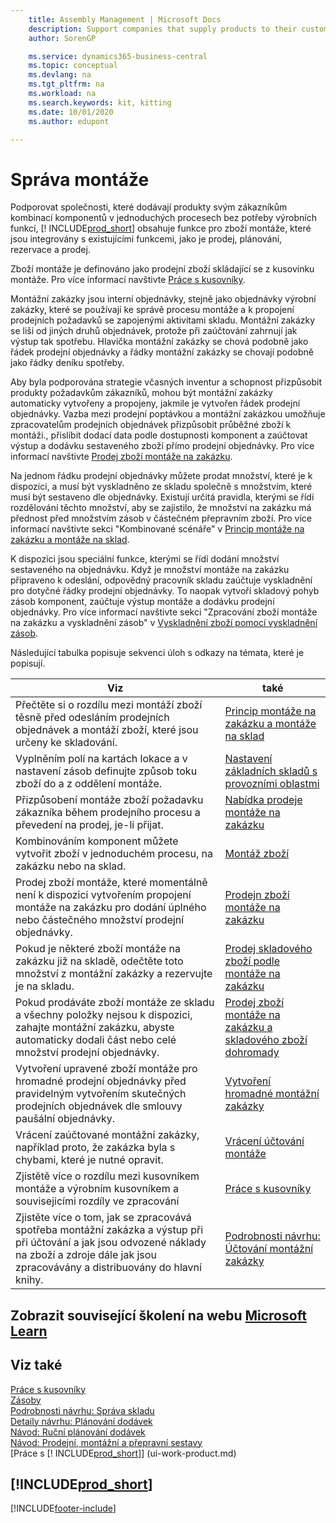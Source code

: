 ```yaml
---
    title: Assembly Management | Microsoft Docs
    description: Support companies that supply products to their customers by combining components in simple processes without the need of manufacturing functionality but with features to assemble items that integrate with existing features, such as sales, planning, reservations, and warehousing.
    author: SorenGP

    ms.service: dynamics365-business-central
    ms.topic: conceptual
    ms.devlang: na
    ms.tgt_pltfrm: na
    ms.workload: na
    ms.search.keywords: kit, kitting
    ms.date: 10/01/2020
    ms.author: edupont

---
```

# Správa montáže
Podporovat společnosti, které dodávají produkty svým zákazníkům kombinací komponentů v jednoduchých procesech bez potřeby výrobních funkcí, [! INCLUDE[prod_short](includes/prod_short.md)] obsahuje funkce pro zboží montáže, které jsou integrovány s existujícími funkcemi, jako je prodej, plánování, rezervace a prodej.

Zboží montáže je definováno jako prodejní zboží skládající se z kusovínku montáže. Pro více informací navštivte [Práce s kusovníky](inventory-how-work-BOMs.md).

Montážní zakázky jsou interní objednávky, stejně jako objednávky výrobní zakázky, které se používají ke správě procesu montáže a k propojení prodejních požadavků se zapojenými aktivitami skladu. Montážní zakázky se liši od jiných druhů objednávek, protože při zaúčtování zahrnují jak výstup tak spotřebu. Hlavička montážní zakázky se chová podobně jako řádek prodejní objednávky a řádky montážní zakázky se chovají podobně jako řádky deníku spotřeby.

Aby byla podporována strategie včasných inventur a schopnost přizpůsobit produkty požadavkům zákazníků, mohou být montážní zakázky automaticky vytvořeny a propojeny, jakmile je vytvořen řádek prodejní objednávky. Vazba mezi prodejní poptávkou a montážní zakázkou umožňuje zpracovatelům prodejních objednávek přizpůsobit průběžné zboží k montáži., přislíbit dodací data podle dostupnosti komponent a zaúčtovat výstup a dodávku sestaveného zboží přímo prodejní objednávky. Pro více informací navštivte [Prodej zboží montáže na zakázku](assembly-how-to-sell-items-assembled-to-order.md).

Na jednom řádku prodejní objednávky můžete prodat množství, které je k dispozici, a musí být vyskladněno ze skladu společně s množstvím, které musí být sestaveno dle objednávky. Existují určitá pravidla, kterými se řídí rozdělování těchto množství, aby se zajistilo, že množství na zakázku má přednost před množstvím zásob v částečném přepravním zboží. Pro více informací navštivte sekci "Kombinované scénáře" v [Princip montáže na zakázku a montáže na sklad](assembly-assemble-to-order-or-assemble-to-stock.md).

K dispozici jsou speciální funkce, kterými se řídí dodání množství sestaveného na objednávku. Když je množství montáže na zakázku připraveno k odeslání, odpovědný pracovník skladu zaúčtuje vyskladnění pro dotyčné řádky prodejní objednávky. To naopak vytvoří skladový pohyb zásob komponent, zaúčtuje výstup montáže a dodávku prodejní objednávky. Pro více informací navštivte  sekci "Zpracování zboží montáže na zakázku a vyskladnění zásob" v [Vyskladnění zboží pomocí vyskladnění zásob](warehouse-how-to-pick-items-with-inventory-picks.md).

Následující tabulka popisuje sekvenci úloh s odkazy na témata, které je popisují.

| **Viz** | **také** |
|------------|-------------|  
| Přečtěte si o rozdílu mezi montáží zboží těsně před odesláním prodejních objednávek a montáží zboží, které jsou určeny ke skladování. | [Princip montáže na zakázku a montáže na sklad](assembly-assemble-to-order-or-assemble-to-stock.md) |
| Vyplněním polí na kartách lokace a v nastavení zásob definujte způsob toku zboží do a z oddělení montáže. | [Nastavení základních skladů s provozními oblastmi](warehouse-how-to-set-up-basic-warehouses-with-operations-areas.md) |
| Přizpůsobení montáže zboží požadavku zákazníka během prodejního procesu a převedení na prodej, je-li přijat. | [Nabídka prodeje montáže na zakázku](assembly-how-to-quote-an-assemble-to-order-sale.md) |
| Kombinováním komponent můžete vytvořit zboží v jednoduchém procesu, na zakázku nebo na sklad. | [Montáž zboží](assembly-how-to-assemble-items.md) |
| Prodej zboží montáže, které momentálně není k dispozici vytvořením propojení montáže na zakázku pro dodání úplného nebo částečného množství prodejní objednávky. | [Prodejn zboží montáže na zakázku](assembly-how-to-sell-items-assembled-to-order.md) |
| Pokud je některé zboží montáže na zakázku již na skladě, odečtěte toto množství z montážní zakázky a rezervujte je na skladu. | [Prodej skladového zboží podle montáže na zakázku](assembly-how-to-sell-inventory-items-in-assemble-to-order-flows.md) |
| Pokud prodáváte zboží montáže ze skladu a všechny položky nejsou k dispozici, zahajte montážní zakázku, abyste automaticky dodali část nebo celé množství prodejní objednávky. | [Prodej zboží montáže na zakázku a skladového zboží dohromady](assembly-how-to-sell-assemble-to-order-items-and-inventory-items-together.md) |
| Vytvoření upravené zboží montáže pro hromadné prodejní objednávky před pravidelným vytvořením skutečných prodejních objednávek dle smlouvy paušální objednávky. | [Vytvoření hromadné montážní zakázky](assembly-how-to-create-blanket-assembly-orders.md) |
| Vrácení zaúčtované montážní zakázky, například proto, že zakázka byla s chybami, které je nutné opravit. | [Vrácení účtování montáže](assembly-how-to-undo-assembly-posting.md) |
| Zjistětě více o rozdílu mezi kusovníkem montáže a výrobním kusovníkem a souvisejicími rozdíly ve zpracování | [Práce s kusovníky](inventory-how-work-BOMs.md) |
| Zjistěte více o tom, jak se zpracovává spotřeba montážní zakázka a výstup při při účtování a jak jsou odvozené náklady na zboží a zdroje dále jak jsou zpracovávány a distribuovány do hlavní knihy. | [Podrobnosti návrhu: Účtování montážní zakázky](design-details-assembly-order-posting.md) |

## Zobrazit související školení na webu [Microsoft Learn](/learn/paths/assemble-items-dynamics-365-business-central/)

## Viz také

[Práce s kusovníky](inventory-how-work-BOMs.md)    
[Zásoby](inventory-manage-inventory.md)    
[Podrobnosti návrhu: Správa skladu](design-details-warehouse-management.md)    
[Detaily návrhu: Plánování dodávek](design-details-supply-planning.md)    
[Návod: Ruční plánování dodávek](walkthrough-planning-supplies-manually.md)    
[Návod: Prodejní, montážní a přepravní sestavy](walkthrough-selling-assembling-and-shipping-kits.md)    
[Práce s [! INCLUDE[prod_short](includes/prod_short.md)]] (ui-work-product.md)

## [!INCLUDE[prod_short](includes/free_trial_md.md)]


[!INCLUDE[footer-include](includes/footer-banner.md)]